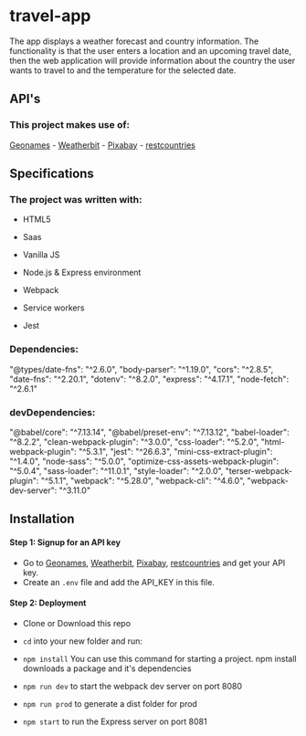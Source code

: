 # travel-app
The app displays a weather forecast and country information.
The functionality is that the user enters a location and an upcoming travel date, then the web application will provide information about the country the user wants to travel to and the temperature for the selected date.

## API's 
### This project makes use of: 
[Geonames](http://www.geonames.org/export/web-services.html) -
[Weatherbit](https://www.weatherbit.io/account/create) -
[Pixabay](https://pixabay.com/api/docs/) -
[restcountries](https://restcountries.eu/) 

## Specifications
### The project was written with:
- HTML5 

- Saas

- Vanilla JS

- Node.js & Express environment

- Webpack

- Service workers

- Jest

### Dependencies:
"@types/date-fns": "^2.6.0",
    "body-parser": "^1.19.0",
    "cors": "^2.8.5",
    "date-fns": "^2.20.1",
    "dotenv": "^8.2.0",
    "express": "^4.17.1",
    "node-fetch": "^2.6.1"
### devDependencies:
"@babel/core": "^7.13.14",
    "@babel/preset-env": "^7.13.12",
    "babel-loader": "^8.2.2",
    "clean-webpack-plugin": "^3.0.0",
    "css-loader": "^5.2.0",
    "html-webpack-plugin": "^5.3.1",
    "jest": "^26.6.3",
    "mini-css-extract-plugin": "^1.4.0",
    "node-sass": "^5.0.0",
    "optimize-css-assets-webpack-plugin": "^5.0.4",
    "sass-loader": "^11.0.1",
    "style-loader": "^2.0.0",
    "terser-webpack-plugin": "^5.1.1",
    "webpack": "^5.28.0",
    "webpack-cli": "^4.6.0",
    "webpack-dev-server": "^3.11.0"
    
## Installation

#### Step 1: Signup for an API key

- Go to [Geonames](http://www.geonames.org/export/web-services.html), [Weatherbit](https://www.weatherbit.io/account/create), [Pixabay](https://pixabay.com/api/docs/), [restcountries](https://restcountries.eu/)  and get your API key.
- Create an `.env` file and add the API_KEY in this file.

#### Step 2: Deployment

- Clone or Download this repo

- `cd` into your new folder and run:

- `npm install` You can use this command for starting a project. npm install downloads a package and it's dependencies

- `npm run dev` to start the webpack dev server on port 8080

- `npm run prod` to generate a dist folder for prod

- `npm start` to run the Express server on port 8081
